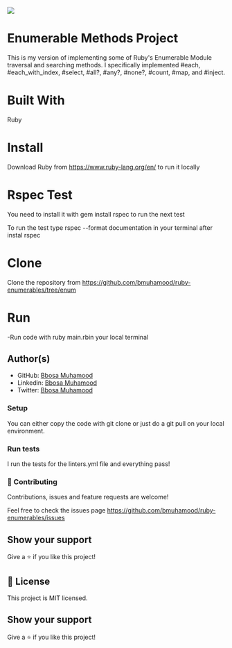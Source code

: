 ![](https://img.shields.io/badge/Microverse-blueviolet)

#  Enumerable Methods Project

This is my version of implementing some of Ruby's Enumerable Module traversal and searching methods. I specifically implemented #each, #each_with_index, #select, #all?, #any?, #none?, #count, #map, and #inject.

#  Built With

Ruby

#  Install

Download Ruby from https://www.ruby-lang.org/en/ to run it locally 

#  Rspec Test

You need to install it with gem install rspec to run the next test

To run the test type rspec --format documentation in your terminal after instal rspec

#  Clone

Clone the repository from https://github.com/bmuhamood/ruby-enumerables/tree/enum

#  Run

-Run code with ruby main.rbin your local terminal

## Author(s)

- GitHub: [Bbosa Muhamood](https://github.com/bmuhamood)
- Linkedin: [Bbosa Muhamood](https://www.linkedin.com/in/bbosa-muhamood-06845576)
- Twitter: [Bbosa Muhamood](https://twitter.com/croixtechfirm)

### Setup

You can either copy the code with git clone or just do a git pull on your local environment.

### Run tests

I run the tests for the linters.yml file and everything pass!

### 🤝 Contributing

Contributions, issues and feature requests are welcome!

Feel free to check the issues page https://github.com/bmuhamood/ruby-enumerables/issues

## Show your support

Give a ⭐️ if you like this project!

## 📝 License
This project is MIT licensed.

## Show your support
Give a ⭐️ if you like this project!
